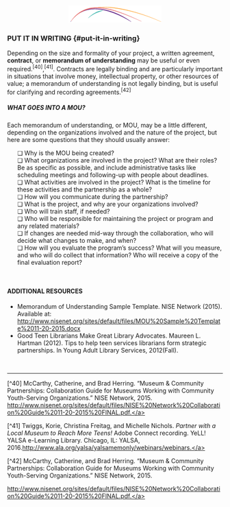 <div style="text-align:center"><img src="/logo/Connectedlib-Logo-Graph.png"></div>

### PUT IT IN WRITING {#put-it-in-writing}

Depending on the size and formality of your project, a written agreement, **contract**, or **memorandum of understanding** may be useful or even required.<sup>[40]</sup>,<sup>[41]</sup>. Contracts are legally binding and are particularly important in situations that involve money, intellectual property, or other resources of value; a memorandum of understanding is not legally binding, but is useful for clarifying and recording agreements.<sup>[42]</sup>

<div class="table-format1"><span class="title"><h5>WHAT GOES INTO A MOU? </h5></span><p>Each memorandum of understanding, or MOU, may be a little different, depending on the organizations involved and the nature of the project, but here are some questions that they should usually answer: </p><ul>❏ Why is the MOU being created? <br>❏ What organizations are involved in the project? What are their roles? Be as specific as possible, and include administrative tasks like scheduling meetings and following-up with people about deadlines. <br>❏	What activities are involved in the project? What is the timeline for these activities and the partnership as a whole? <br>❏ How will you communicate during the partnership? 
 <br>❏ What is the project, and why are your organizations involved? 
 <br>❏	Who will train staff, if needed?<br>❏	Who will be responsible for maintaining the project or program and any related materials? <br>❏	If changes are needed mid-way through the collaboration, who will decide what changes to make, and when? <br>❏	How will you evaluate the program’s success? What will you measure, and who will do collect that information? Who will receive a copy of the final evaluation report?</ul></div>
<br>

<div class="text-wrapping1"><h4>ADDITIONAL RESOURCES</h4><ul><li>Memorandum of Understanding Sample Template. NISE Network (2015). Available at: <br><a href="http://www.nisenet.org/sites/default/files/MOU%20Sample%20Template%2011-20-2015.docx">http://www.nisenet.org/sites/default/files/MOU%20Sample%20Template%2011-20-2015.docx </a></li><li>Good Teen Librarians Make Great Library Advocates. Maureen L. Hartman (2012). Tips to help teen services librarians form strategic partnerships. In Young Adult Library Services, 2012(Fall). </li></ul></div>

<br>

_____________________________________________________________________________________
[^40] McCarthy, Catherine, and Brad Herring. “Museum &amp; Community Partnerships: Collaboration Guide for Museums Working with Community Youth-Serving Organizations.” NISE Network, 2015. <a href="http://www.nisenet.org/sites/default/files/NISE%20Network%20Collaboration%20Guide%2011-20-2015%20FINAL.pdf">http://www.nisenet.org/sites/default/files/NISE%20Network%20Collaboration%20Guide%2011-20-2015%20FINAL.pdf.</a>

[^41] Twiggs, Korie, Christina Freitag, and Michelle Nichols. _Partner with a Local Museum to Reach More Teens!_ Adobe Connect recording. YeLL! YALSA e-Learning Library. Chicago, IL: YALSA, 2016.<a href="http://www.ala.org/yalsa/yalsamemonly/webinars/webinars">http://www.ala.org/yalsa/yalsamemonly/webinars/webinars.</a>

[^42] McCarthy, Catherine, and Brad Herring. “Museum &amp; Community Partnerships: Collaboration Guide for Museums Working with Community Youth-Serving Organizations.” NISE Network, 2015.

<a href="http://www.nisenet.org/sites/default/files/NISE%20Network%20Collaboration%20Guide%2011-20-2015%20FINAL.pdf">http://www.nisenet.org/sites/default/files/NISE%20Network%20Collaboration%20Guide%2011-20-2015%20FINAL.pdf.</a>
